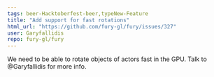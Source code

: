```yaml
---
tags: beer-Hacktoberfest-beer,typeNew-Feature
title: "Add support for fast rotations"
html_url: "https://github.com/fury-gl/fury/issues/327"
user: Garyfallidis
repo: fury-gl/fury
---
```


We need to be able to rotate objects of actors fast in the GPU.
Talk to @Garyfallidis for more info.